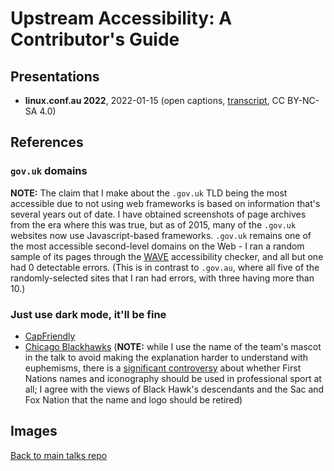 # Upstream Accessibility: A Contributor's Guide

## Presentations

- **linux.conf.au 2022**, 2022-01-15 (open captions, [transcript](transcript.md), CC BY-NC-SA 4.0)

## References

### `gov.uk` domains

**NOTE:** The claim that I make about the `.gov.uk` TLD being the most accessible due to not using web frameworks is based on information that's several years out of date.  I have obtained screenshots of page archives from the era where this was true, but as of 2015, many of the `.gov.uk` websites now use Javascript-based frameworks.  `.gov.uk` remains one of the most accessible second-level domains on the Web - I ran a random sample of its pages through the [WAVE](https://wave.webaim.org/) accessibility checker, and all but one had 0 detectable errors.  (This is in contrast to `.gov.au`, where all five of the randomly-selected sites that I ran had errors, with three having more than 10.)

### Just use dark mode, it'll be fine

* [CapFriendly](https://www.capfriendly.com/)
* [Chicago Blackhawks](https://www.nhl.com/blackhawks/) (**NOTE:** while I use the name of the team's mascot in the talk to avoid making the explanation harder to understand with euphemisms, there is a [significant controversy](https://en.wikipedia.org/wiki/Chicago_Blackhawks_name_and_logo_controversy) about whether First Nations names and iconography should be used in professional sport at all; I agree with the views of Black Hawk's descendants and the Sac and Fox Nation that the name and logo should be retired)

## Images


[Back to main talks repo](https://github.com/lisushka/talks)
